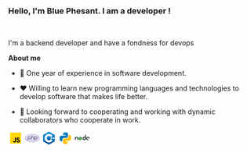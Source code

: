 <p align="center"><h3 width="80%"> Hello, I'm Blue Phesant. I am a developer !</h3></a></p>

<br />

I'm a backend developer and have a fondness for devops

**About me**

- 💼 One year of experience in software development.

- ❤️ Willing to learn new programming languages and technologies to develop software that makes life better.

- 💬 Looking forward to cooperating and working with dynamic collaborators who cooperate in work.

<code><img height="30" alt="javascript" src="./assets/icons8-javascript-480.png"></code>
<code><img height="30" alt="php" src="./assets/icons8-php-logo-480.png"></code>
<code><img height="30" alt="react" src="./assets/icons8-c++-480.png"></code>
<code><img height="30" alt="graphql" src="./assets/icons8-python-480.png"></code>
<code><img height="30" alt="nodejs" src="./assets/icons8-nodejs-480.png"></code>    
